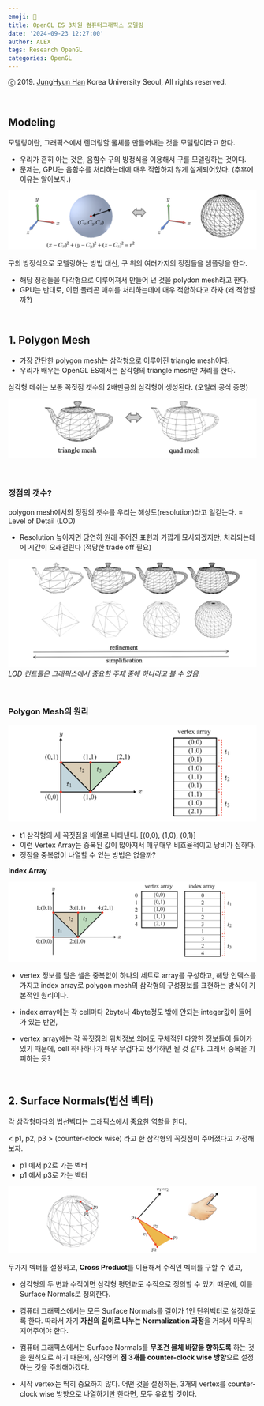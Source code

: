 ```yaml
---
emoji: 🥽
title: OpenGL ES 3차원 컴퓨터그래픽스 모델링
date: '2024-09-23 12:27:00'
author: ALEX
tags: Research OpenGL
categories: OpenGL
---
```


ⓒ 2019. [JungHyun Han](https://media.korea.ac.kr/people/jhan/) Korea University Seoul, All rights reserved.

<br/>


## Modeling

모델링이란, 그래픽스에서 렌더링할 물체를 만들어내는 것을 모델링이라고 한다.
- 우리가 흔히 아는 것은, 음함수 구의 방정식을 이용해서 구를 모델링하는 것이다.
- 문제는, GPU는 음함수를 처리하는데에 매우 적합하지 않게 설계되어있다. (추후에 이유는 알아보자.)

![](modeling.png)

구의 방정식으로 모델링하는 방법 대신, 구 위의 여러가지의 정점들을 샘플링을 한다. 
- 해당 정점들을 다각형으로 이루어져서 만들어 낸 것을 polydon mesh라고 한다.
- GPU는 반대로, 이런 폴리곤 매쉬를 처리하는데에 매우 적합하다고 하자 (왜 적합할까?)

<br/>

## 1. Polygon Mesh
- 가장 간단한 polygon mesh는 삼각형으로 이루어진 triangle mesh이다.
- 우리가 배우는 OpenGL ES에서는 삼각형의 triangle mesh만 처리를 한다.

삼각형 메쉬는 보통 꼭짓점 갯수의 2배만큼의 삼각형이 생성된다. (오일러 공식 증명)

![](triangleToQuad.png)

<br/>

### 정점의 갯수? 
polygon mesh에서의 정점의 갯수를 우리는 해상도(resolution)라고 일컫는다. = Level of Detail (LOD)
- Resolution 높아지면 당연히 원래 주어진 표현과 가깝게 묘사되겠지만, 처리되는데에 시간이 오래걸린다 (적당한 trade off 필요)


![](resolution.png)
*LOD 컨트롤은 그래픽스에서 중요한 주제 중에 하나라고 볼 수 있음.*

<br/>

### Polygon Mesh의 원리

![](2dpolygon.png)

- t1 삼각형의 세 꼭짓점을 배열로 나타낸다. [(0,0), (1,0), (0,1)]
- 이런 Vertex Array는 중복된 값이 많아져서 매우매우 비효율적이고 낭비가 심하다. 
- 정점을 중복없이 나열할 수 있는 방법은 없을까?

**Index Array**

![](indexarray2.png)

- vertex 정보를 담은 셀은 중복없이 하나의 세트로 array를 구성하고, 해당 인덱스를 가지고 index array로 polygon mesh의 삼각형의 구성정보를 표현하는 방식이 기본적인 원리이다.

- index array에는 각 cell마다 2byte나 4byte정도 밖에 안되는 integer값이 들어가 있는 반면,

- vertex array에는 각 꼭짓점의 위치정보 외에도 구체적인 다양한 정보들이 들어가 있기 때문에, cell 하나하나가 매우 무겁다고 생각하면 될 것 같다. 그래서 중복을 기피하는 듯?

<br/>


## 2. Surface Normals(법선 벡터)

각 삼각형마다의 법선벡터는 그래픽스에서 중요한 역할을 한다.

< p1, p2, p3 > (counter-clock wise) 라고 한 삼각형의 꼭짓점이 주어졌다고 가정해보자.
- p1 에서 p2로 가는 벡터
- p1 에서 p3로 가는 벡터

![](crossproduct.png)

두가지 벡터를 설정하고, **Cross Product**를 이용해서 수직인 벡터를 구할 수 있고,
- 삼각형의 두 변과 수직이면 삼각형 평면과도 수직으로 정의할 수 있기 때문에, 이를 Surface Normals로 정의한다.

* 컴퓨터 그래픽스에서는 모든 Surface Normals를 길이가 1인 단위벡터로 설정하도록 한다. 따라서 자기 **자신의 길이로 나누는 Normalization 과정**을 거쳐서 마무리지어주어야 한다.

- 컴퓨터 그래픽스에서는 Surface Normals를 **무조건 물체 바깥을 향하도록** 하는 것을 원칙으로 하기 때문에, 삼각형의 **점 3개를 counter-clock wise 방향**으로 설정하는 것을 주의해야겠다.

- 시작 vertex는 딱히 중요하지 않다. 어떤 것을 설정하든, 3개의 vertex를 counter-clock wise 방향으로 나열하기만 한다면, 모두 유효할 것이다.
 

```toc
```